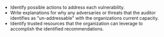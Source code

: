 
  * Identify possible actions to address each vulnerability.
  * Write explanations for why any adversaries or threats that the auditor identifies as "un-addressable" with the organizations current capacity.
  * Identify trusted resources that the organization can leverage to accomplish the identified recommendations.
